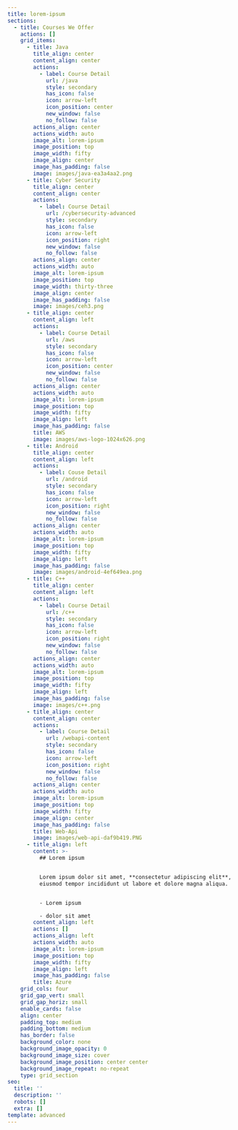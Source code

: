 ```yaml
---
title: lorem-ipsum
sections:
  - title: Courses We Offer
    actions: []
    grid_items:
      - title: Java
        title_align: center
        content_align: center
        actions:
          - label: Course Detail
            url: /java
            style: secondary
            has_icon: false
            icon: arrow-left
            icon_position: center
            new_window: false
            no_follow: false
        actions_align: center
        actions_width: auto
        image_alt: lorem-ipsum
        image_position: top
        image_width: fifty
        image_align: center
        image_has_padding: false
        image: images/java-ea3a4aa2.png
      - title: Cyber Security
        title_align: center
        content_align: center
        actions:
          - label: Course Detail
            url: /cybersecurity-advanced
            style: secondary
            has_icon: false
            icon: arrow-left
            icon_position: right
            new_window: false
            no_follow: false
        actions_align: center
        actions_width: auto
        image_alt: lorem-ipsum
        image_position: top
        image_width: thirty-three
        image_align: center
        image_has_padding: false
        image: images/ceh3.png
      - title_align: center
        content_align: left
        actions:
          - label: Course Detail
            url: /aws
            style: secondary
            has_icon: false
            icon: arrow-left
            icon_position: center
            new_window: false
            no_follow: false
        actions_align: center
        actions_width: auto
        image_alt: lorem-ipsum
        image_position: top
        image_width: fifty
        image_align: left
        image_has_padding: false
        title: AWS
        image: images/aws-logo-1024x626.png
      - title: Android
        title_align: center
        content_align: left
        actions:
          - label: Couse Detail
            url: /android
            style: secondary
            has_icon: false
            icon: arrow-left
            icon_position: right
            new_window: false
            no_follow: false
        actions_align: center
        actions_width: auto
        image_alt: lorem-ipsum
        image_position: top
        image_width: fifty
        image_align: left
        image_has_padding: false
        image: images/android-4ef649ea.png
      - title: C++
        title_align: center
        content_align: left
        actions:
          - label: Course Detail
            url: /c++
            style: secondary
            has_icon: false
            icon: arrow-left
            icon_position: right
            new_window: false
            no_follow: false
        actions_align: center
        actions_width: auto
        image_alt: lorem-ipsum
        image_position: top
        image_width: fifty
        image_align: left
        image_has_padding: false
        image: images/c++.png
      - title_align: center
        content_align: center
        actions:
          - label: Course Detail
            url: /webapi-content
            style: secondary
            has_icon: false
            icon: arrow-left
            icon_position: right
            new_window: false
            no_follow: false
        actions_align: center
        actions_width: auto
        image_alt: lorem-ipsum
        image_position: top
        image_width: fifty
        image_align: center
        image_has_padding: false
        title: Web-Api
        image: images/web-api-daf9b419.PNG
      - title_align: left
        content: >-
          ## Lorem ipsum


          Lorem ipsum dolor sit amet, **consectetur adipiscing elit**, sed do
          eiusmod tempor incididunt ut labore et dolore magna aliqua.


          - Lorem ipsum

          - dolor sit amet
        content_align: left
        actions: []
        actions_align: left
        actions_width: auto
        image_alt: lorem-ipsum
        image_position: top
        image_width: fifty
        image_align: left
        image_has_padding: false
        title: Azure
    grid_cols: four
    grid_gap_vert: small
    grid_gap_horiz: small
    enable_cards: false
    align: center
    padding_top: medium
    padding_bottom: medium
    has_border: false
    background_color: none
    background_image_opacity: 0
    background_image_size: cover
    background_image_position: center center
    background_image_repeat: no-repeat
    type: grid_section
seo:
  title: ''
  description: ''
  robots: []
  extra: []
template: advanced
---
```

